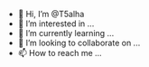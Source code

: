 - 👋 Hi, I’m @T5alha
- 👀 I’m interested in ...
- 🌱 I’m currently learning ...
- 💞️ I’m looking to collaborate on ...
- 📫 How to reach me ...

<!---
T5alha/T5alha is a ✨ special ✨ repository because its `README.md` (this file) appears on your GitHub profile.
You can click the Preview link to take a look at your changes.
--->
